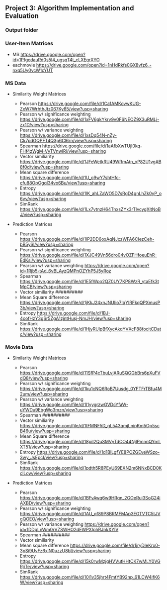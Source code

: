 ## Project 3: Algorithm Implementation and Evaluation
### Output folder

### User-Item Matrices

+ MS https://drive.google.com/open?id=1PfgcdauRd0s5I4_ugsqT4t_cLXEqrXYO
+ eachmovie https://drive.google.com/open?id=1nHdRkfs0GX8vfz6_-nxq5Uy0vcW1cYUT

### MS Data

+ Similarity Weight Matrices
    - Pearson https://drive.google.com/file/d/1Ca1AMKovwKUG-ZxW7WrhthJtz067Ky85/view?usp=sharing
    - Pearson w/ significance weighting https://drive.google.com/file/d/1xFV6gkYkrv9v0F6NEOZ9X3uRMLj-zx1D/view?usp=sharing
    - Pearson w/ variance weighting https://drive.google.com/file/d/1xsDq54N-nZy-Ck7pdGQPFT4Q3p6Cl6rn/view?usp=sharing
    - Spearman https://drive.google.com/file/d/1aAfbXwTUjI0kq-FHf4zWgM-VyTVnwlRi/view?usp=sharing
    - Vector similiarity https://drive.google.com/file/d/1JFeWetkRU49WRmAtn_xP82U1vgAB8f0d/view?usp=sharing
    - Mean square difference https://drive.google.com/file/d/1U_o9wY7shtHfc-cfu88OpOgql34vo6Bu/view?usp=sharing
    - Entropy https://drive.google.com/file/d/1lK_ahLZaWO5D7sRgD4gnLhZk0yP_o6vv/view?usp=sharing
    - SimRank https://drive.google.com/file/d/1Lx7vtnzH64TnxsZYx3rTlvcygXitNoBJ/view?usp=sharing

+ Prediction Matrices
    - Pearson https://drive.google.com/file/d/1lP2DD6oxAqNJczWFA6CIezCeh-bB5ySl/view?usp=sharing
    - Pearson w/ significance weighting https://drive.google.com/file/d/1XJC49Vn56dro04vOZFHfoeuEhR-EdKsi/view?usp=sharing
    - Pearson w/ variance weighting https://drive.google.com/open?id=1Rjb5-tAd_6vBLAyzQMPnOZYhP5J5yRoz
    - Spearman https://drive.google.com/file/d/1E5fWpo2QZ0UY7KP8WzR_ytaEfk3tMpCB/view?usp=sharing
    - Vector similiarity ##########
    - Mean Square difference https://drive.google.com/file/d/1jKkJ24xnJNUIio7IqYlRFkqQPXmusP3b/view?usp=sharing
    - Entropy https://drive.google.com/file/d/1BJ-4cofHzY3gSr5ZgA1zjntHusj-NmJH/view?usp=sharing
    - SimRank https://drive.google.com/file/d/1HjyRUlpBfXycAkqYVXcF88focitCDatc/view?usp=sharing

### Movie Data

+ Similarity Weight Matrices
    - Pearson https://drive.google.com/file/d/11SfP4cTbuLvjARuSQGGbBrs6pXuFVdQ8/view?usp=sharing
    - Pearson w/ significance weighting https://drive.google.com/file/d/1ku1cNQ6RoB7Uusdg_0YFTFrTBfu4M2um/view?usp=sharing
    - Pearson w/ variance weighting https://drive.google.com/file/d/1I1yygrzwGVDcYfaW-uYWDu9EbgWo3mzn/view?usp=sharing
    - Spearman ##########
    - Vector similiarity https://drive.google.com/file/d/1tFMNF5D_gL543qmjLnipKm5Op5scB46u/view?usp=sharing
    - Mean Square difference https://drive.google.com/file/d/18piI2QuSMVyTdCO44NjIPmnnQYmLXT51/view?usp=sharing
    - Entropy https://drive.google.com/file/d/1d1BlLgfYE8POZGEveWSzo-3wy_JsEpcI/view?usp=sharing
    - SimRank https://drive.google.com/file/d/1pdth5R8PEyU69EXN2m6NNxBCD0KclLow/view?usp=sharing

+ Prediction Matrices
    - Pearson https://drive.google.com/file/d/1BFvAwq6w9HRqn_2GOeRui3SoG24iAXBD/view?usp=sharing
    - Pearson w/ significance weighting https://drive.google.com/file/d/1AU_qf89P8BRMFMAp3EGTVTC5tJVgQOEO/view?usp=sharing
    - Pearson w/ variance weighting https://drive.google.com/open?id=1DDgLnWm0rVZSWHO2dEWPXIphRJnkXYlV
    - Spearman ##########
    - Vector similiarity 
    - Mean square difference https://drive.google.com/file/d/1jryDIeKrx0-3pSi9UvFz6xlN0uzzU8bI/view?usp=sharing    
    - Entropy https://drive.google.com/file/d/15k0rwMzjgHVVutHHtCK7wMLY0VGRjiTe/view?usp=sharing
    - SimRank https://drive.google.com/file/d/10l1v35jhrt4FmtYB92np_61LCW4ifK6W/view?usp=sharing
